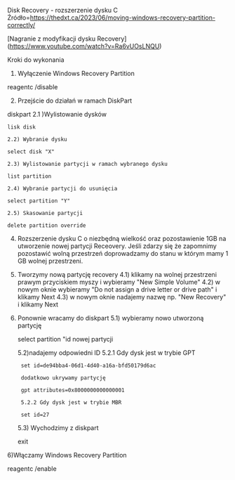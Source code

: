 Disk Recovery - rozszerzenie dysku C
Źródło=https://thedxt.ca/2023/06/moving-windows-recovery-partition-correctly/ 

[Nagranie z modyfikacji dysku Recovery] (https://www.youtube.com/watch?v=Ra6vUOsLNQU)

Kroki do wykonania
1) Wyłączenie Windows Recovery Partition

reagentc /disable

2) Przejście do działań w ramach DiskPart
   
diskpart
	2.1 )Wylistowanie dysków
   	
	lisk disk
	
	2.2) Wybranie dysku
	
	select disk "X"
	
	2.3) Wylistowanie partycji w ramach wybranego dysku
	
	list partition
	
	2.4) Wybranie partycji do usunięcia
	
	select partition "Y"
	
	2.5) Skasowanie partycji
	
	delete partition override

4) Rozszerzenie dysku C o niezbędną wielkość oraz pozostawienie 1GB na utworzenie nowej partycji Receovery.
Jeśli zdarzy się że zapomnimy pozostawić wolną przestrzeń doprowadzamy do stanu w którym mamy 1 GB wolnej przestrzeni.

5) Tworzymy nową partycję recovery
	4.1) klikamy na wolnej przestrzeni prawym przyciskiem myszy i wybieramy "New Simple Volume"
	4.2) w nowym oknie wybieramy "Do not assign a drive letter or drive path" i klikamy Next
	4.3) w nowym oknie nadajemy nazwę np. "New Recovery" i klikamy Next

6) Ponownie wracamy do diskpart
	5.1) wybieramy nowo utworzoną partycję
	
	select partition "id nowej partycji

	5.2)nadajemy odpowiedni ID
		5.2.1 Gdy dysk jest w trybie GPT
	
		set id=de94bba4-06d1-4d40-a16a-bfd50179d6ac

		dodatkowo ukrywamy partycję

		gpt attributes=0x8000000000000001

		5.2.2 Gdy dysk jest w trybie MBR 

		set id=27

	5.3) Wychodzimy z diskpart
	
	exit

6)Włączamy Windows Recovery Partition

reagentc /enable
